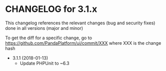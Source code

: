 CHANGELOG for 3.1.x
===================

This changelog references the relevant changes (bug and security fixes) done in all versions (major and minor)

To get the diff for a specific change, go to https://github.com/PandaPlatform/ui/commit/XXX where XXX is the change hash

* 3.1.1 (2018-01-13)
  * Update PHPUnit to ~6.3
